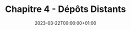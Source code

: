 ---
title: "Chapitre 4 - Dépôts Distants"
date: 2023-03-22T00:00:00+01:00
description: "Travailler avec des dépôts distants : se synchroniser et travailler de manière collaborative, exploiter les fonctionnalités de de la forge logicielle GitLab (demandes de fusion, revues de code)"
menu:
    sidebar:
        name: 4 - Dépôts Distants
        identifier: remote-repos
        parent: git
        weight: 400
---